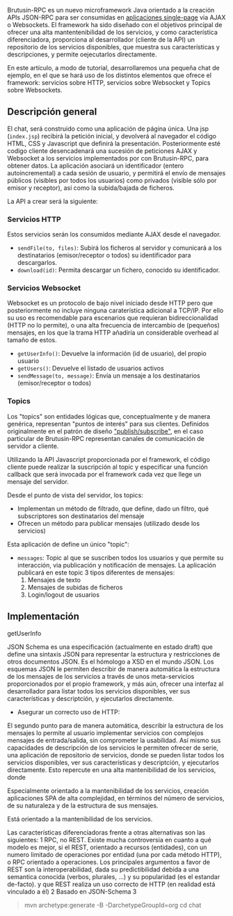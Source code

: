 Brutusin-RPC es un nuevo microframework Java orientado a la creación APIs JSON-RPC para ser consumidas en [aplicaciones single-page](https://es.wikipedia.org/wiki/Single-page_application) via AJAX o Websockets.
El framework ha sido diseñado con el objetivos principal de ofrecer una alta mantentenibilidad de los servicios, y como característica diferenciadora, proporciona al desarrollador (cliente de la API) un repositorio de los servicios disponibles, que muestra sus características y descripciones, y permite oejecutarlos directamente.

En este artículo, a modo de tutorial, desarrollaremos una pequeña chat de ejemplo, en el que se hará uso de los distintos elementos que ofrece el framework: servicios sobre HTTP, servicios sobre Websocket y Topics sobre Websockets.

## Descripción general
El chat, será construido como una aplicación de página única. Una jsp (`index.jsp`) recibirá la petición inicial, y devolverá al navegador el código HTML, CSS y Javascript que definirá la presentación. Posteriormente esté codigo cliente desencadenará una sucesión de peticiones AJAX y Websocket a los servicios implementados por con Brutusin-RPC, para obtener datos.
La aplicación asociará un identificador (entero autoincremental) a cada sesión de usuario, y permitirá el envío de mensajes públicos (visibles por todos los usuarios) como privados (visible sólo por emisor y receptor), así como la subida/bajada de ficheros.

La API a crear será la siguiente:

### Servicios HTTP
Estos servicios serán los consumidos mediante AJAX desde el navegador.

 - `sendFile(to, files)`: Subirá los ficheros al servidor y comunicará a los destinatarios (emisor/receptor o todos) su identificador para descargarlos.
 - `download(id)`: Permita descargar un fichero, conocido su identificador.
 
### Servicios Websocket
Websocket es un protocolo de bajo nivel iniciado desde HTTP pero que posteriormente no incluye ninguna caraterística adicional a TCP/IP. Por ello su uso es recomendable para escenarios que requieran bidireccionalidad (HTTP no lo permite), o una alta frecuencia de intercambio de (pequeños) mensajes, en los que la trama HTTP añadiría un considerable overhead al tamaño de estos.

 - `getUserInfo()`: Devuelve la información (id de usuario), del propio usuario
 - `getUsers()`: Devuelve el listado de usuarios activos
 - `sendMessage(to, message)`: Envía un mensaje a los destinatarios (emisor/receptor o todos) 
 
### Topics
Los "topics" son entidades lógicas que, conceptualmente y de manera genérica, representan "puntos de interés" para sus clientes. Definidos originalmente en el patrón de diseño ["publish/subscribe"](https://en.wikipedia.org/wiki/Publish%E2%80%93subscribe_pattern), en el caso particular de Brutusin-RPC representan canales de comunicación de servidor a cliente.

Utilizando la API Javascript proporcionada por el framework, el código cliente puede realizar la suscripción al topic y especificar una función callback que será invocada por el framework cada vez que llege un mensaje del servidor. 

Desde el punto de vista del servidor, los topics:
 - Implementan un método de filtrado, que define, dado un filtro, qué subscriptores son destinatarios del mensaje
 - Ofrecen un método para publicar mensajes (utilizado desde los servicios)
 
Esta aplicación de define un único "topic":
 - `messages`: Topic al que se suscriben todos los usuarios y que permite su interacción, via publicación y notificación de mensajes. La aplicación publicará en este topic 3 tipos diferentes de mensajes: 
   1. Mensajes de texto
   2. Mensajes de subidas de ficheros
   3. Login/logout de usuarios
 
## Implementación




getUserInfo

JSON Schema es una especificación (actualmente en estado draft) que define una sintaxis JSON para representar la estructura y restricciones de otros documentos JSON. Es el hómologo a XSD en el mundo JSON.
Los esquemas JSON le permiten describir de manera automática la estructura de los mensajes de los servicios a través de unos meta-servicios proporcionados por el propio framework, y más aún, ofrecer una interfaz al desarrollador para listar todos los servicios disponibles, ver sus características y descriptción, y ejecutarlos directamente.



- Asegurar un correcto uso de HTTP:




El segundo punto
 para de manera automática, describir la estructura de los mensajes lo permite al usuario implementar servicios con complejos mensajes de entrada/salida, sin comprometer la usabilidad.
Así mismo sus capacidades de descripción de los servicios le permiten ofrecer de serie, una aplicación de repositorio de servicios, donde se pueden listar todos los servicios disponibles, ver sus características y descriptción, y ejecutarlos directamente. Esto repercute en una alta mantenibilidad de los servicios, 
donde

Especialmente orientado a la mantenibilidad de los servicios, creación aplicaciones SPA de alta complejidad, en términos del número de servicios, de su naturaleza y de la estructura de sus mensajes.

Está orientado a la mantenibilidad de los servicios.

 

Las características diferenciadoras frente a otras alternativas son las siguientes: 
1 RPC, no REST. Existe mucha controversia en cuanto a qué modelo es mejor, si el REST, orientado a recursos (entidades), con un numero limitado de operaciones por entidad (una por cada método HTTP), o RPC orientado a operaciones. Los principales argumentos a favor de REST son la interoperabilidad, dada su predictibilidad debida a una semantica conocida (verbos, plurales, ...) y su popularidad (es el estandar de-facto). y que REST realiza un uso correcto de HTTP (en realidad está vinculado a él)
2 Basado en JSON-Schema
3 

>mvn archetype:generate -B -DarchetypeGroupId=org
>cd chat
